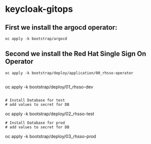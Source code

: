 # keycloak-gitops
## First we install the argocd operator:
```
oc apply -k bootstrap/argocd
```
## Second we install the Red Hat Single Sign On Operator
```
oc apply -k bootstrap/deploy/application/00_rhsso-operator
```
##
oc apply -k bootstrap/deploy/01_rhsso-dev
```

# Install Database for test
# add values to secret for DB
```
oc apply -k bootstrap/deploy/02_rhsso-test
```
# Install Database for prod
# add values to secret for DB
```
oc apply -k bootstrap/deploy/03_rhsso-prod
```
